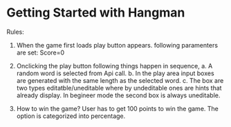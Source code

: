 # Getting Started with Hangman
Rules:

1. When the game first loads play button appears.
following paramenters are set:
Score=0
2. Onclicking the play button following things happen in sequence, 
a. A random word is selected from Api call. 
b. In the play area input boxes are generated with the same length as the selected word. 
c. The box are two types editatble/uneditable where by undeditable ones are hints that already display. In begineer mode the second box is always uneditable.

3. How to win the game?
User has to get 100 points to win the game. The option is categorized into percentage.

